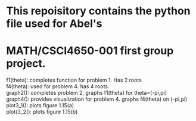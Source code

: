 # This repoisitory contains the python file used for Abel's
# MATH/CSCI4650-001 first group project.


f1(theta): completes function for problem 1. Has 2 roots  
f4(theta): used for problem 4. has 4 roots.  
graph2(): completes problem 2, graphs f1(theta) for theta=(-pi,pi)  
graph4(): provides visualization for problem 4. graphs f4(theta) on (-pi,pi)  
plot3_1(): plots figure 1.15(a)  
plot(3_2(): plots figure 1.15(b)  
